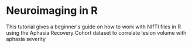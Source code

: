 # Neuroimaging in R
 This tutorial gives a beginner's guide on how to work with NIfTI files in R using the Aphasia Recovery Cohort dataset to correlate lesion volume with aphasia severity
